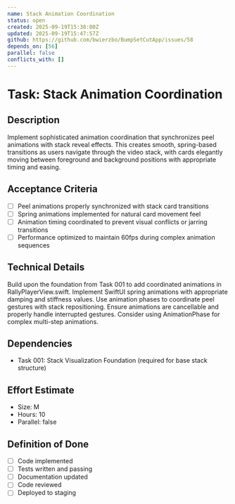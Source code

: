 ```yaml
---
name: Stack Animation Coordination
status: open
created: 2025-09-19T15:38:00Z
updated: 2025-09-19T15:47:57Z
github: https://github.com/bwierzbo/BumpSetCutApp/issues/58
depends_on: [56]
parallel: false
conflicts_with: []
---
```


# Task: Stack Animation Coordination

## Description
Implement sophisticated animation coordination that synchronizes peel animations with stack reveal effects. This creates smooth, spring-based transitions as users navigate through the video stack, with cards elegantly moving between foreground and background positions with appropriate timing and easing.

## Acceptance Criteria
- [ ] Peel animations properly synchronized with stack card transitions
- [ ] Spring animations implemented for natural card movement feel
- [ ] Animation timing coordinated to prevent visual conflicts or jarring transitions
- [ ] Performance optimized to maintain 60fps during complex animation sequences

## Technical Details
Build upon the foundation from Task 001 to add coordinated animations in RallyPlayerView.swift. Implement SwiftUI spring animations with appropriate damping and stiffness values. Use animation phases to coordinate peel gestures with stack repositioning. Ensure animations are cancellable and properly handle interrupted gestures. Consider using AnimationPhase for complex multi-step animations.

## Dependencies
- Task 001: Stack Visualization Foundation (required for base stack structure)

## Effort Estimate
- Size: M
- Hours: 10
- Parallel: false

## Definition of Done
- [ ] Code implemented
- [ ] Tests written and passing
- [ ] Documentation updated
- [ ] Code reviewed
- [ ] Deployed to staging
